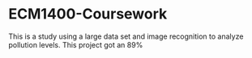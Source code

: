 # ECM1400-Coursework
This is a study using a large data set and image recognition to analyze pollution levels.
This project got an 89%
